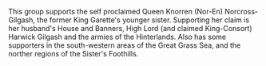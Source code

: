 This group supports the self proclaimed Queen Knorren (Nor-En) Norcross-Gilgash, the former King Garette's younger sister. Supporting her claim is her husband's House and Banners, High Lord (and claimed King-Consort) Harwick Gilgash and the armies of the Hinterlands. Also has some supporters in the south-western areas of the Great Grass Sea, and the norther regions of the Sister's Foothills.
